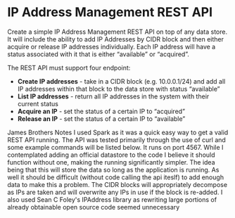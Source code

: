 # IP Address Management REST API
 
Create a simple IP Address Management REST API on top of any data store. It will include the ability to add IP Addresses by CIDR block and then either acquire or release IP addresses individually. Each IP address will have a status associated with it that is either “available” or “acquired”. 
 
The REST API must support four endpoint:
  * **Create IP addresses** - take in a CIDR block (e.g. 10.0.0.1/24) and add all IP addresses within that block to the data store with status “available”
  * **List IP addresses** - return all IP addresses in the system with their current status
  * **Acquire an IP** - set the status of a certain IP to “acquired”
  * **Release an IP** - set the status of a certain IP to “available”



James Brothers Notes
I used Spark as it was a quick easy way to get a valid REST API running. The API was tested primarily through the use of curl and some example commands will be listed below. It runs on port 4567.
While I contemplated adding an official datastore to the code I believe it should function without one, making the running significantly simpler. The idea being that this will store the data so long as the application is running. As well it should be difficult (without code calling the api iteslf) to add enough data to make this a problem. The CIDR blocks will appropriately decompose as IPs are taken and will overwrite any IPs in use if the block is re-added. I also used Sean C Foley's IPAddress library as rewriting large portions of already obtainable open source code seemed unnecessary

